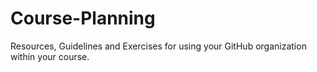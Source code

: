 # Course-Planning
Resources, Guidelines and Exercises for using your GitHub organization within your course.

